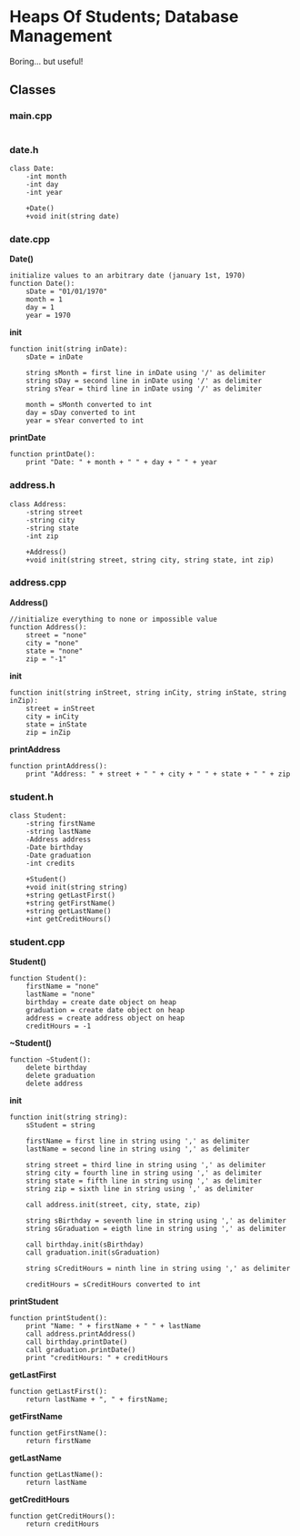 # Heaps Of Students; Database Management
Boring... but useful!

## Classes

### **main.cpp**
```
```

### **date.h**
```
class Date:
    -int month
    -int day
    -int year
    
    +Date()
    +void init(string date)
```

### **date.cpp**

**Date()**
```
initialize values to an arbitrary date (january 1st, 1970)
function Date():
    sDate = "01/01/1970"
    month = 1
    day = 1
    year = 1970
```

**init**
```
function init(string inDate):
    sDate = inDate

    string sMonth = first line in inDate using '/' as delimiter
    string sDay = second line in inDate using '/' as delimiter
    string sYear = third line in inDate using '/' as delimiter

    month = sMonth converted to int
    day = sDay converted to int
    year = sYear converted to int
```

**printDate**
```
function printDate():
    print "Date: " + month + " " + day + " " + year
```

### **address.h**
```
class Address:
    -string street
    -string city
    -string state
    -int zip

    +Address()
    +void init(string street, string city, string state, int zip)
```

### **address.cpp**

**Address()**
```
//initialize everything to none or impossible value
function Address():
    street = "none"
    city = "none"
    state = "none"
    zip = "-1"
```

**init**
```
function init(string inStreet, string inCity, string inState, string inZip):
    street = inStreet
    city = inCity
    state = inState
    zip = inZip
```

**printAddress**
```
function printAddress():
    print "Address: " + street + " " + city + " " + state + " " + zip
```

### **student.h**
```
class Student:
    -string firstName
    -string lastName
    -Address address
    -Date birthday
    -Date graduation
    -int credits

    +Student()
    +void init(string string)
    +string getLastFirst()
    +string getFirstName()
    +string getLastName()
    +int getCreditHours()
```

### **student.cpp**

**Student()**
```
function Student():
    firstName = "none"
    lastName = "none"
    birthday = create date object on heap
    graduation = create date object on heap
    address = create address object on heap
    creditHours = -1
```

**~Student()**
```
function ~Student():
    delete birthday
    delete graduation
    delete address
```

**init**
```
function init(string string):
    sStudent = string

    firstName = first line in string using ',' as delimiter
    lastName = second line in string using ',' as delimiter
    
    string street = third line in string using ',' as delimiter
    string city = fourth line in string using ',' as delimiter
    string state = fifth line in string using ',' as delimiter
    string zip = sixth line in string using ',' as delimiter

    call address.init(street, city, state, zip)

    string sBirthday = seventh line in string using ',' as delimiter
    string sGraduation = eigth line in string using ',' as delimiter

    call birthday.init(sBirthday)
    call graduation.init(sGraduation)

    string sCreditHours = ninth line in string using ',' as delimiter

    creditHours = sCreditHours converted to int
```

**printStudent**
```
function printStudent():
    print "Name: " + firstName + " " + lastName
    call address.printAddress()
    call birthday.printDate()
    call graduation.printDate()
    print "creditHours: " + creditHours
```

**getLastFirst**
```
function getLastFirst():
    return lastName + ", " + firstName;
```

**getFirstName**
```
function getFirstName():
    return firstName
```

**getLastName**
``` 
function getLastName():
    return lastName
```

**getCreditHours**
```
function getCreditHours():
    return creditHours
```